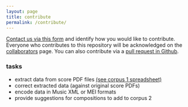 ```yaml
---
layout: page
title: contribute
permalink: /contribute/
---
```

[Contact us via this form](https://goo.gl/forms/1UggNJKRU14q9Sh63) and identify how you would like to contribute. Everyone who contributes to this repository will be acknowledged on the [collaborators](/collaborators) page. You can also contribute via a [pull request in Github](https://github.com/annakijas1/rebalancing-music-canon/).

### tasks
- extract data from score PDF files [(see corpus 1 spreadsheet)](https://docs.google.com/spreadsheets/d/1Z9dzcnmz6S_bHAwdTHTnPlaDxmvbVXNBCqfpHvhmcWU/edit?usp=sharing)
- correct extracted data (against original score PDFs)
- encode data in Music XML or MEI formats
- provide suggestions for compositions to add to corpus 2
